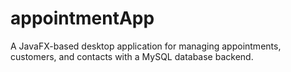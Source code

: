 # appointmentApp
A JavaFX-based desktop application for managing appointments, customers, and contacts with a MySQL database backend.

